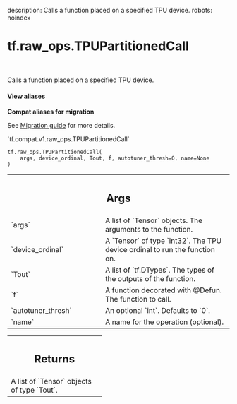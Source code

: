 description: Calls a function placed on a specified TPU device.
robots: noindex

# tf.raw_ops.TPUPartitionedCall

<!-- Insert buttons and diff -->

<table class="tfo-notebook-buttons tfo-api nocontent" align="left">

</table>



Calls a function placed on a specified TPU device.


<section class="expandable">
  <h4 class="showalways">View aliases</h4>
  <p>
<b>Compat aliases for migration</b>
<p>See
<a href="https://www.tensorflow.org/guide/migrate">Migration guide</a> for
more details.</p>
<p>`tf.compat.v1.raw_ops.TPUPartitionedCall`</p>
</p>
</section>

<pre class="devsite-click-to-copy prettyprint lang-py tfo-signature-link">
<code>tf.raw_ops.TPUPartitionedCall(
    args, device_ordinal, Tout, f, autotuner_thresh=0, name=None
)
</code></pre>



<!-- Placeholder for "Used in" -->


<!-- Tabular view -->
 <table class="responsive fixed orange">
<colgroup><col width="214px"><col></colgroup>
<tr><th colspan="2"><h2 class="add-link">Args</h2></th></tr>

<tr>
<td>
`args`<a id="args"></a>
</td>
<td>
A list of `Tensor` objects. The arguments to the function.
</td>
</tr><tr>
<td>
`device_ordinal`<a id="device_ordinal"></a>
</td>
<td>
A `Tensor` of type `int32`.
The TPU device ordinal to run the function on.
</td>
</tr><tr>
<td>
`Tout`<a id="Tout"></a>
</td>
<td>
A list of `tf.DTypes`. The types of the outputs of the function.
</td>
</tr><tr>
<td>
`f`<a id="f"></a>
</td>
<td>
A function decorated with @Defun. The function to call.
</td>
</tr><tr>
<td>
`autotuner_thresh`<a id="autotuner_thresh"></a>
</td>
<td>
An optional `int`. Defaults to `0`.
</td>
</tr><tr>
<td>
`name`<a id="name"></a>
</td>
<td>
A name for the operation (optional).
</td>
</tr>
</table>



<!-- Tabular view -->
 <table class="responsive fixed orange">
<colgroup><col width="214px"><col></colgroup>
<tr><th colspan="2"><h2 class="add-link">Returns</h2></th></tr>
<tr class="alt">
<td colspan="2">
A list of `Tensor` objects of type `Tout`.
</td>
</tr>

</table>

